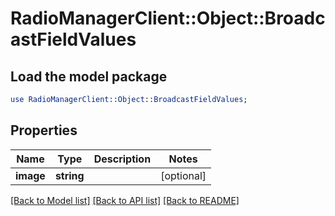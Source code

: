 # RadioManagerClient::Object::BroadcastFieldValues

## Load the model package
```perl
use RadioManagerClient::Object::BroadcastFieldValues;
```

## Properties
Name | Type | Description | Notes
------------ | ------------- | ------------- | -------------
**image** | **string** |  | [optional] 

[[Back to Model list]](../README.md#documentation-for-models) [[Back to API list]](../README.md#documentation-for-api-endpoints) [[Back to README]](../README.md)


